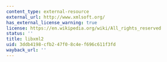 ```yaml
---
content_type: external-resource
external_url: http://www.xmlsoft.org/
has_external_license_warning: true
license: https://en.wikipedia.org/wiki/All_rights_reserved
status: ''
title: libxml2
uid: 3ddb4198-cfb2-47f0-8c4e-f696c611f3fd
wayback_url: ''
---
```

